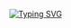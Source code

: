 [![Typing SVG](https://readme-typing-svg.herokuapp.com?font=Playwrite+SK&size=30&pause=1000&color=4EF717&center=true&vCenter=true&repeat=false&random=false&width=500&height=100&lines=Hi+I+am+fullStack+developer)](https://git.io/typing-svg)
